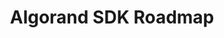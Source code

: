 ---
title: "Algorand SDK Roadmap"
briefTitle: "Algorand"
description: "Algorand blockchain uses a decentralized Byzantine agreement protocol that uses pure proof of stake (PPOS) with high throughput, fast time to finality, and high security"
tags: ["protocol"]
order: 2
isHidden: false
github: "https://github.com/algorand"
documentationLink: "https://algorand-doc.openedu101.com/"    
---